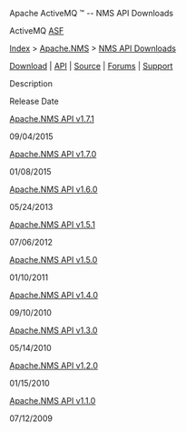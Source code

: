 Apache ActiveMQ ™ -- NMS API Downloads 

ActiveMQ [ASF](http://www.apache.org)

[Index](index.html) > [Apache.NMS](apachenms.html) > [NMS API Downloads](nms-api-downloads.html)

[Download](download.html) | [API](nms-api.html) | [Source](source.html) | [Forums](http://activemq.apache.org/discussion-forums.html) | [Support](http://activemq.apache.org/support.html)

Description

Release Date

[Apache.NMS API v1.7.1](apachenms-api-v171.html)

09/04/2015

[Apache.NMS API v1.7.0](apachenms-api-v170.html)

01/08/2015

[Apache.NMS API v1.6.0](apachenms-api-v160.html)

05/24/2013

[Apache.NMS API v1.5.1](apachenms-api-v151.html)

07/06/2012

[Apache.NMS API v1.5.0](apachenms-api-v150.html)

01/10/2011

[Apache.NMS API v1.4.0](apachenms-api-v140.html)

09/10/2010

[Apache.NMS API v1.3.0](apachenms-api-v130.html)

05/14/2010

[Apache.NMS API v1.2.0](apachenms-api-v120.html)

01/15/2010

[Apache.NMS API v1.1.0](apachenms-api-v110.html)

07/12/2009


